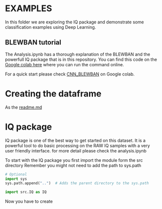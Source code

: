 # EXAMPLES
In this folder we are exploring the IQ package and demonstrate some classification examples using Deep Learning.

## BLEWBAN tutorial
The Analysis.ipynb has a thorough explanation of the BLEWBAN and the powerfull IQ package that is in this repository. You can find this code on the [Google colab here]([url](https://colab.research.google.com/drive/1MDBT2rkZK7mvF0-5CpkBp85WYFNymxvO?usp=drive_link)) where you can run the command online.

For a quick start please check [CNN_BLEWBAN]([url]https://colab.research.google.com/drive/1mY_gzbL6OIYSIrTMHnofLrjAYQz99-Es?usp=sharing) on Google colab.

# Creating the dataframe
As the [readme.md]()

# IQ package
IQ package is one of the best way to get started on this dataset. It is a powerful tool to do basic processing on the RAW IQ samples with a very user friendly interface. for more detail please check the analysis.ipynb

To start with the IQ package you first import the module form the src directory
Remember you might not need to add the path to sys.path
``` python
# Optional 
import sys
sys.path.append("..")  # Adds the parent directory to the sys.path

import src.IQ as IQ
```

Now you have to create
